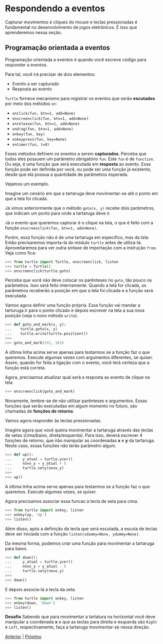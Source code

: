 # Respondendo a eventos

Capturar movimentos e cliques do mouse e teclas pressionadas é fundamental no
desenvolvimento de jogos eletrônicos. É isso que aprenderemos nessa seção.

## Programação orientada a eventos

Programação orientada a eventos é quando você escreve código para responder a
eventos.

Para tal, você irá precisar de dois elementos:

- Evento a ser capturado
- Resposta ao evento

```Turtle``` fornece mecanismo para registrar os eventos que serão **escutados**
por meio dos métodos ```on```:

- ```onclick(fun, btn=1, add=None)```
- ```onscreenclick(fun, btn=1, add=None)```
- ```onrelease(fun, btn=1, add=None)```
- ```ondrag(fun, btn=1, add=None)```
- ```onkey(fun, key)```
- ```onkeypress(fun, key=None)```
- ```ontimer(fun, t=0)```

Esses métodos definem os eventos a serem **capturados**. Perceba que todos eles 
possuem um parâmetro obrigatório ```fun```. Este ```fun``` é de  ```function```.
Ou seja, é uma função que será executada em **resposta** ao evento. Essa função
pode ser definida por você, ou pode ser uma função já existente, desde que ela 
possua a quantidade de parâmetros esperada.

Vejamos um exemplo.

Imagine um cenário em que a tartaruga deve movimentar-se até o ponto em que a
tela foi clicada.

Já vimos anteriormente que o método ```goto(x, y)``` recebe dois parâmetros,
que indicam um ponto para onde a tartaruga deve ir.

Já o evento que queremos capturar é o clique na tela, o que é feito com a função
```onscreenclick(fun, btn=1, add=None)```.

Porém, essa função não é de uma tartaruga em específico, mas da tela. Então
precisaremos importa-lá do módulo ```turtle``` antes de utiliza-lá.
Aproveitaremos para ver outra sintaxe de importação com a instrução ```from```.
Veja como fica:

```python
>>> from turtle import Turtle, onscreenclick, listen
>>> turtle = Turtle()
>>> onscreenclick(turtle.goto)
```

Perceba que você não deve colocar os parênteses no ```goto```, tão pouco os
parâmetros. Isso será feito internamente. Quando a tela for clicada, os
parâmetros receberão a posição em que a tela foi clicada e a função será 
executada.

Vamos agora definir uma função própria. Essa função vai mandar a tarturuga ir
para o ponto clicado e depois escrever na tela a sua nova posição (veja o novo
método ```write```).

```python
>>> def goto_and_mark(x, y):
...    turtle.goto(x, y)
...    turtle.write(turtle.position())
>>> 
>>> goto_and_mark(191, 183)
```

A última linha acima serve apenas para testarmos se a função faz o que queremos.
Execute algumas vezes com argumentos diferentes, se quiser. Assim, quando for 
feita a ligação com o evento, você terá certeza que a função está correta.

Agora, precisamos atualizar qual será a resposta ao evento de clique na tela.

```python
>>> onscreenclick(goto_and_mark)
```

Novamente, lembre-se de não utilizar parênteses e argumentos. Essas funções que
serão executadas em algum momento no futuro, são chamadas de **funções de 
retorno**.

Vamos agora responder às teclas pressionadas.

Imagine agora que você queira movimentar a tartaruga através das teclas de setas
(cima/baixo, direta/esquerda). Para isso, deverá escrever 4 funções de retorno,
que irão manipular as coordenadas **x** e **y** da tartaruga. Neste caso, essas
funções não terão parâmetro algum.

```python
>>> def up():
...     y_atual = turtle.ycor()
...     novo_y = y_atual + 5
...     turtle.sety(novo_y)
>>> 
>>> up() 
```

A última linha acima serve apenas para testarmos se a função faz o que queremos.
Execute algumas vezes, se quiser.

Agora precisamos associar essa funcao à tecla de seta para cima. 

```python
>>> from turtle import onkey, listen
>>> onkey(up, 'Up')
>>> listen()
```

Além disso, após a definição da tecla que será escutada, a escuta de teclas deve ser
iniciada com a função ```listen(xdummy=None, ydummy=None)```.

Da mesma forma, podemos criar uma função para movimentar a tartaruga para baixo.

```python
>>> def down():
...     y_atual = turtle.ycor()
...     novo_y = y_atual - 5
...     turtle.sety(novo_y)
>>> 
>>> down() 
```

E depois associa-lá à tecla da seta.

```python
>>> from turtle import onkey, listen
>>> onkey(down, 'Down')
>>> listen()
```

**Desafio** Sabendo que para movimentar a tartatura na horizontal você deve 
manipular a coordenada **x** e que as teclas para direita e esquerda são 
```Right``` e ```Left```, respectivamente, faça a tartaruga movimentar-se 
nessa direção.

[Anterior](03_caneta.md) | [Próximo](05_criando_figuras.md)
